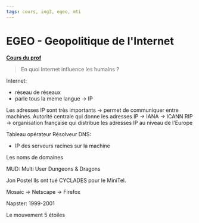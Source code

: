 ```yaml
---
tags: cours, ing3, egeo, mti
---
```


# EGEO - Geopolitique de l'Internet
**[Cours du prof](http://www.ricou.eu.org/e-geopolitique/internet.pdf)**

> En quoi Internet influence les humains ?

Internet:
- réseau de réseaux
- parle tous la meme langue -> IP

Les adresses IP sont très importants -> permet de communiquer entre machines.
Autorité centrale qui donne les adresses IP -> IANA
-> ICANN
RIP -> organisation française qui distribue les adresses IP au niveau de l'Europe

Tableau opérateur
Résolveur DNS:
- IP des serveurs racines sur la machine

Les noms de domaines

MUD: Multi User Dungeons & Dragons

Jon Postel
Ils ont tué CYCLADES pour le MiniTel.

Mosaic -> Netscape -> Firefox

Napster: 1999-2001

Le mouvement 5 étoiles